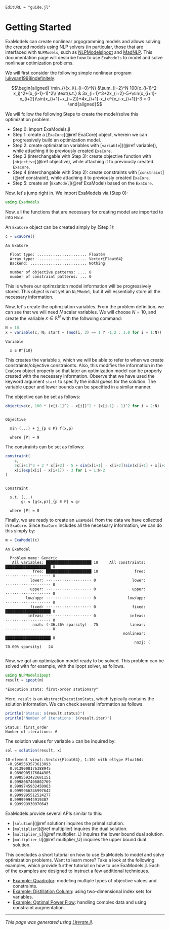 ```@meta
EditURL = "guide.jl"
```

# Getting Started
ExaModels can create nonlinear prgogramming models and allows solving the created models using NLP solvers (in particular, those that are interfaced with `NLPModels`, such as [NLPModelsIpopt](https://github.com/JuliaSmoothOptimizers/NLPModelsIpopt.jl) and [MadNLP](https://github.com/MadNLP/MadNLP.jl). This documentation page will describe how to use `ExaModels` to model and solve nonlinear optimization problems.

We will first consider the following simple nonlinear program [lukvsan1998indefinitely](@cite):
```math
\begin{aligned}
\min_{\{x_i\}_{i=0}^N} &\sum_{i=2}^N  100(x_{i-1}^2-x_i)^2+(x_{i-1}-1)^2\\
\text{s.t.} &  3x_{i+1}^3+2x_{i+2}-5+\sin(x_{i+1}-x_{i+2})\sin(x_{i+1}+x_{i+2})+4x_{i+1}-x_i e^{x_i-x_{i+1}}-3 = 0
\end{aligned}
```
We will follow the following Steps to create the model/solve this optimization problem.
- Step 0: import ExaModels.jl
- Step 1: create a [`ExaCore`](@ref ExaCore) object, wherein we can progressively build an optimization model.
- Step 2: create optimization variables with [`variable`]((@ref variable)), while attaching it to previously created `ExaCore`.
- Step 3 (interchangable with Step 3): create objective function with [`objective`](@ref objective), while attaching it to previously created `ExaCore`.
- Step 4 (interchangable with Step 2): create constraints with [`constraint`](@ref constraint), while attaching it to previously created `ExaCore`.
- Step 5: create an [`ExaModel`](@ref ExaModel) based on the `ExaCore`.

Now, let's jump right in. We import ExaModels via (Step 0):

````julia
using ExaModels
````

Now, all the functions that are necessary for creating model are imported to into `Main`.

An `ExaCore` object can be created simply by (Step 1):

````julia
c = ExaCore()
````

````
An ExaCore

  Float type: ...................... Float64
  Array type: ...................... Vector{Float64}
  Backend: ......................... Nothing

  number of objective patterns: .... 0
  number of constraint patterns: ... 0

````

This is where our optimziation model information will be progressively stored. This object is not yet an `NLPModel`, but it will essentially store all the necessary information.

Now, let's create the optimziation variables. From the problem definition, we can see that we will need $N$ scalar variables. We will choose $N=10$, and create the variable $x\in\mathbb{R}^{N}$ with the follwoing command:

````julia
N = 10
x = variable(c, N; start = (mod(i, 2) == 1 ? -1.2 : 1.0 for i = 1:N))
````

````
Variable

  x ∈ R^{10}

````

This creates the variable `x`, which we will be able to refer to when we create constraints/objective constraionts. Also, this modifies the information in the `ExaCore` object properly so that later an optimization model can be properly created with the necessary information. Observe that we have used the keyword argument `start` to specify the initial guess for the solution. The variable upper and lower bounds can be specified in a similar manner.

The objective can be set as follows:

````julia
objective(c, 100 * (x[i-1]^2 - x[i])^2 + (x[i-1] - 1)^2 for i = 2:N)
````

````

Objective

  min (...) + ∑_{p ∈ P} f(x,p)

  where |P| = 9

````

The constraints can be set as follows:

````julia
constraint(
    c,
    3x[i+1]^3 + 2 * x[i+2] - 5 + sin(x[i+1] - x[i+2])sin(x[i+1] + x[i+2]) + 4x[i+1] -
    x[i]exp(x[i] - x[i+1]) - 3 for i = 1:N-2
)
````

````

Constraint

  s.t. (...)
       g♭ ≤ [g(x,p)]_{p ∈ P} ≤ g♯

  where |P| = 8

````

Finally, we are ready to create an `ExaModel` from the data we have collected in `ExaCore`. Since `ExaCore` includes all the necessary information, we can do this simply by:

````julia
m = ExaModel(c)
````

````
An ExaModel

  Problem name: Generic
   All variables: ████████████████████ 10     All constraints: ████████████████████ 8     
            free: ████████████████████ 10                free: ⋅⋅⋅⋅⋅⋅⋅⋅⋅⋅⋅⋅⋅⋅⋅⋅⋅⋅⋅⋅ 0     
           lower: ⋅⋅⋅⋅⋅⋅⋅⋅⋅⋅⋅⋅⋅⋅⋅⋅⋅⋅⋅⋅ 0                lower: ⋅⋅⋅⋅⋅⋅⋅⋅⋅⋅⋅⋅⋅⋅⋅⋅⋅⋅⋅⋅ 0     
           upper: ⋅⋅⋅⋅⋅⋅⋅⋅⋅⋅⋅⋅⋅⋅⋅⋅⋅⋅⋅⋅ 0                upper: ⋅⋅⋅⋅⋅⋅⋅⋅⋅⋅⋅⋅⋅⋅⋅⋅⋅⋅⋅⋅ 0     
         low/upp: ⋅⋅⋅⋅⋅⋅⋅⋅⋅⋅⋅⋅⋅⋅⋅⋅⋅⋅⋅⋅ 0              low/upp: ⋅⋅⋅⋅⋅⋅⋅⋅⋅⋅⋅⋅⋅⋅⋅⋅⋅⋅⋅⋅ 0     
           fixed: ⋅⋅⋅⋅⋅⋅⋅⋅⋅⋅⋅⋅⋅⋅⋅⋅⋅⋅⋅⋅ 0                fixed: ████████████████████ 8     
          infeas: ⋅⋅⋅⋅⋅⋅⋅⋅⋅⋅⋅⋅⋅⋅⋅⋅⋅⋅⋅⋅ 0               infeas: ⋅⋅⋅⋅⋅⋅⋅⋅⋅⋅⋅⋅⋅⋅⋅⋅⋅⋅⋅⋅ 0     
            nnzh: (-36.36% sparsity)   75              linear: ⋅⋅⋅⋅⋅⋅⋅⋅⋅⋅⋅⋅⋅⋅⋅⋅⋅⋅⋅⋅ 0     
                                                    nonlinear: ████████████████████ 8     
                                                         nnzj: ( 70.00% sparsity)   24    


````

Now, we got an optimization model ready to be solved. This problem can be solved with for example, with the Ipopt solver, as follows.

````julia
using NLPModelsIpopt
result = ipopt(m)
````

````
"Execution stats: first-order stationary"
````

Here, `result` is an `AbstractExecutionStats`, which typically contains the solution information. We can check several information as follows.

````julia
println("Status: $(result.status)")
println("Number of iterations: $(result.iter)")
````

````
Status: first_order
Number of iterations: 6

````

The solution values for variable `x` can be inquired by:

````julia
sol = solution(result, x)
````

````
10-element view(::Vector{Float64}, 1:10) with eltype Float64:
 -0.9505563573613093
  0.9139008176388945
  0.9890905176644905
  0.9985592422681151
  0.9998087408802769
  0.9999745932450963
  0.9999966246997642
  0.9999995512524277
  0.999999944919307
  0.999999930070643
````

ExaModels provide several APIs similar to this:
- [`solution`](@ref solution) inquires the primal solution.
- [`multiplier`](@ref multiplier) inquires the dual solution.
- [`multiplier_L`](@ref multiplier_L) inquires the lower bound dual solution.
- [`multiplier_U`](@ref multiplier_U) inquires the upper bound dual solution.

This concludes a short tutorial on how to use ExaModels to model and solve optimization problems. Want to learn more? Take a look at the following examples, which provide further tutorial on how to use ExaModels.jl. Each of the examples are designed to instruct a few additional techniques.
- [Example: Quadrotor](): modeling multiple types of objective values and constraints.
- [Example: Distillation Column](): using two-dimensional index sets for variables.
- [Example: Optimal Power Flow](): handling complex data and using constraint augmentation.

---

*This page was generated using [Literate.jl](https://github.com/fredrikekre/Literate.jl).*

